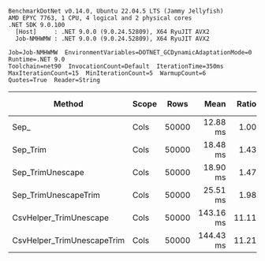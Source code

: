 ```

BenchmarkDotNet v0.14.0, Ubuntu 22.04.5 LTS (Jammy Jellyfish)
AMD EPYC 7763, 1 CPU, 4 logical and 2 physical cores
.NET SDK 9.0.100
  [Host]     : .NET 9.0.0 (9.0.24.52809), X64 RyuJIT AVX2
  Job-NMHWMW : .NET 9.0.0 (9.0.24.52809), X64 RyuJIT AVX2

Job=Job-NMHWMW  EnvironmentVariables=DOTNET_GCDynamicAdaptationMode=0  Runtime=.NET 9.0  
Toolchain=net90  InvocationCount=Default  IterationTime=350ms  
MaxIterationCount=15  MinIterationCount=5  WarmupCount=6  
Quotes=True  Reader=String  

```
| Method                     | Scope | Rows  | Mean      | Ratio | MB | MB/s   | ns/row | Allocated | Alloc Ratio |
|--------------------------- |------ |------ |----------:|------:|---:|-------:|-------:|----------:|------------:|
| Sep_                       | Cols  | 50000 |  12.88 ms |  1.00 | 41 | 3234.9 |  257.7 |   1.08 KB |        1.00 |
| Sep_Trim                   | Cols  | 50000 |  18.48 ms |  1.43 | 41 | 2255.6 |  369.5 |   1.11 KB |        1.03 |
| Sep_TrimUnescape           | Cols  | 50000 |  18.90 ms |  1.47 | 41 | 2204.6 |  378.1 |    1.1 KB |        1.02 |
| Sep_TrimUnescapeTrim       | Cols  | 50000 |  25.51 ms |  1.98 | 41 | 1633.5 |  510.3 |   1.14 KB |        1.06 |
| CsvHelper_TrimUnescape     | Cols  | 50000 | 143.16 ms | 11.11 | 41 |  291.1 | 2863.2 | 451.86 KB |      419.88 |
| CsvHelper_TrimUnescapeTrim | Cols  | 50000 | 144.43 ms | 11.21 | 41 |  288.5 | 2888.6 |  446.2 KB |      414.61 |
